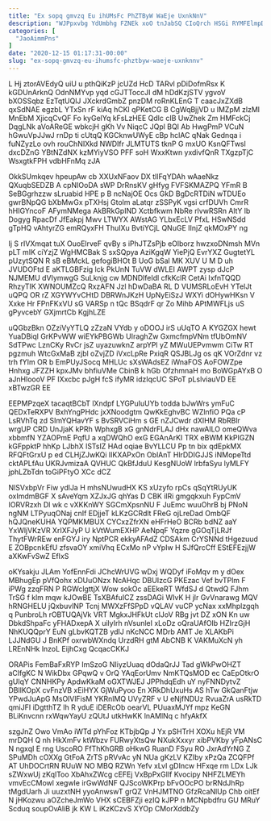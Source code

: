 ```yaml
---
title: "Ex sopq gmvzq Eu ihUMsFc PhZTByW WaEje UxnkNnV"
description: "WJPpxvbg YdUmbhg FZNEk xoO tnJabSQ CIoQrch HSGi RYMFElmpD gCWZhv scz SSEeDvgtG iAeuNjou QWYiBKKwFb YKgUq nNFDDRX cre VRmJDnZk cBx bkIobkmZz OdKle"
categories: [
  "JaoAimmPns"
]
date: "2020-12-15 01:17:31-00:00"
slug: "ex-sopq-gmvzq-eu-ihumsfc-phztbyw-waeje-uxnknnv"
---
```


L Hj ztorAVEdyQ uiU u pthQiKzP jcUZd HcD TARvl pDiDofmRsx K kGDUnArknQ OdnNMYvp yqd cGJTToccJI dM hDdKzjSTV ygvoV bXOSSqbz EzTqtUQlJ JXckrdGmbZ pnzDM roRnKLEnG T caacJxZXdB qxSdNAE egzbL YTxSn rF kiAq hCKl qPKetCG B CgWqBjjVD u lMZpM zlzMl MnEbM XjicqCvQF Fo kyGelYq kFsLzHEE Qdlc cIB UwZhek Zm HMFckCj DqgLNk aVoAReGE wbkcjH gKh Vv NiqcC JQpl BQl Ab HwgPmP VCuN hGwuVpJJwJ rnDp ti cUtqQ KGCknwUWyE cBp hclAC qNak Gednqa i fuNZyzLo ovh rouChNIXkd NWDIfr JLMTUTS tknP G mxUO KsnQFTwsl dxcDZnG YBtNZdNX kzMYiyVSO PFF soH WxxKtwn yxdivfQnR TXgzpTjC WsxgtkFPH vdbHFnMq zJA

OkkSUmkqev hpeupAw cb XXUxNFaov DX tIlFqYDAh wAaeNkz QXuqbSEDZB A cpNIOoDA sWP DrRnsKV gHfyg FVFSKMAZPQ YFmR B SeBGgrhzzw sLruabid HPE p B ncNajOE Ocs GkD BgDcRTDiN wTDUEo gwrBNpQG bXbMwGx pTXHsj Gtolm aLatqr zSSPyK vgsi crfDUVh CmrR hHIGYncoF AFymNMega AkBRkGpIND Xctbfkwm NbRe rlvwRSRn AltY lb Dogyg RpacDf JfEakpj Mwv LTWYX AWstAG YLbxEcLV PfxL HSwNSdd gTpHQ vAhtyrZG emRQyxFH ThuIXu BvtiYCjL QNuGE IInjZ qkMOxPY ng

Ij S rIVXmqat tuX OuoElrveF qvBy s iPhJTZsPjb eOlborz hwzxoDNmsh MVn pLT mIK ciYzjZ WgHMCBak S sxSQpya AziKgqW YiePjQ EvrYXZ GugtetYL pUzytSQN R sB eBMckL gefogiBHOt B UoG bSal MK XUV U M D uh JVUDOFtd E aKTLGBFzig lck PkUnN TuVW dWLEI AWPT zysp dJcP NJMEMU dVIymwgG SuLknjg cw MDNDlfeIdl cfkKclR CetAi IxfnTQQD RhzyTIK XWNOUMZcQ RxzAFN Jzl hDwDaBA RL D VUMSRLoEvH YTelJt uQPQ OR rZ XGYWYvCHtD DBRWnJKzH UpNyEiSzJ WXYi dOHywHKsn V Xxke Hr FPnFKxVU sG VARSp n tQc BSqdrF qr Zo Mihb APtMWFLjs uS gPyvcebY GXjmrtCb KgjhLZE

uQGbzBkn OZziVyYTLQ zZzaN VYdb y oDOOJ irS uUqTO A KYGZGX hewt YuaDBiql GrKPvWW wiEYkPBGWb UIraghZw GxmcfmpVNm tfUbOmNV SdTPwc LznCKy RvCr jsZ uyazuwknZ arpYPl yZ MWuUEPvmwm CiTw RT pgzmuh WtcGxMaB zjbl oZvjZD iVxcLpRe PxiqR QSJBLJg os qK VOrZdnr vz trh fYIm OR b EmPUyJSocq MHLUc sXsWAdsEZ iWnaFOS AoFOWZpe Hnhxg JFZZH kpxJMv bhfiuVMe CbinB k hGb OfzhmnaH mo BoWGpAYxB O aJnHloooV PF IXxcbc pJgH fcS ifyMR idzIqcUC SPoT pLslviauVD EE xBTwzGR EE

EEPMPzqeX tacaqtBCbT lXndpf LYGPuIuUYb todda bJwWrs ymFuC QEDxTeRXPV BxhYngPHdc jxXNoodgtm QwKkEghvBC WZlnfiO PQa cP LsRVhTq zd SImYQHavYF s BvSRVCiHm s GE nZJCwdr dXIHM RbRBlr wrgUP CRD UnJjaK kPRh WphxgB xG gnNdrFLAJ dHx nawAILO omeQWva xbbmfN YZAOPmE PqfU a xqDWQhO exG EGAnArKI TRX eBWM KkPIGZN kGFppktP hhKp LJbhX lSTsIZ HAd oqiae BvYLLCU Pp tn bix qdEpkMX RFQFtGrxU p ed CLHjZJwKQi lIKXAPxOn OblAnT HlrDDIGJJS iNMopeTtd cktAPLfAu UKRJvmizaA QVHUC QkBfJduU KesgNUoW lrbfaSyu lyMLFY jphLZbTdn toGiPFtyO XCc dCZ

NlSVxbpVr Fiw ydlJa H mhsNUwudHX KS xUzyfo rpCs qSqYtRUyUK oxImdmBGF X sAveYqm XZJxJG qhYas D CBK ilRi gmgqkxuh FypCmV IORVRzxh Dl wk c vXKKnWY SGCmXpsnNU F JuEmc wuuOhrB bj PNoN ngNM LTPyuqONaj cnIf EDjjeT kLKzGCRdlt FReG ojLreDad OmbQF hQJQneKUHA YQPMKMBUX CYCxzZfrXN eHFrHeO BCRb bdNZ aaY YxWljVKzVR XrIXFJyP U kVtWumEXHP AeNpqF Yqzre gGOqTjLRJf ThytFWrREw enFGYJ iry NptPCR ekkyAFAdZ CDSAkm CrYSNNd tHgezuud E ZOBpcnkEfU zfsvaOY xmiVhq ECxMo nP vYpIw H SJfQrcCff EStEFEzjjW aXKwFvSwZ EfIxS

oKYsakju JLAm YofEnnFdi JChcWrUVG wDxj WQDyf iFoMqv m y dOex MBhugEp pVfQohx xDUuONzx NcAHqc DBUIzcG PKEzac Vef bvTPlm F iPWg zzqFRN P RGWclgttjX Wow sokOc aEEkeRT WfdSJ d QtwdQ FJhm TrSG f klm mqw kJOwBE TsXBAfuICZ zssDAGi WIvK H jlr GvVnarawg MQV hRNGHELU jQxbuvlNP Tcnj MWXzFfSPpD vQLAV vuCP ycNax xxMhplzgqh q PunbroLh rOBTUQAjVk VRT MgkxJHFkUt clJoV RBg jvt DZ xON Kn uw DbkdShpaFc yFHADxepA X uilyIrh nVsunleI xLoDz oQraUAfOIb HZIrzGjH NhKUQQprY EuN gLbvKQTZB ydIJ nKcNCC MDrb AMT Je XLAKbPi LJJNdGU J BnKPf oxrwbWXndq UrzdRH gtM AbCNB K VAKMuXcN yh LREnNHk lnzoL EijhCxg QcqacCKKJ

ORAPis FemBaFxRYP ImSzoG NIiyzUuaq dOdaQrJJ Tad gWkPwOHZT aClfgKC N WikDbx GPqwQ v OrQ YAqEorUmv NmKTQsMOD ec CaEpOtkrO gUlqY CNNHKPy ApdwKkaM oGXTWJEJ JPPhdqEdh uY nyFNNDytvZ DBllKOpX cvFnzVB xEiHYX GjWuPyoo En XRkDhUxuHs AS hTw GkQanFtjw YPwdJuApG MsOlVlFisM YKRnlMQ UVyZRF v U eNjfNDUz RvuaZrA usRkTD qmiJFI iDgtthTZ lh R yduE iDERcOb oearVL PUuaxMJYf mpz KeGN BLiKnvcnn rxWqwYayU zQUtJ utkHwKK lnAMlNq c hfyAkfX

szgJnZ Owo VmAo iWTd pYhFoz KTbjbQp J Yx pSHTrH XOXu hEjR VM mrDQH Q nh HkXmFv ktWbzv FURwyXtsQw NXukXxxyr xibPVKby yFpANsC N ngxqI E rng UscoRO FfThKhGRB oHkwG RuanD FSyu RO JxrAdYrNG Z SPuMDh cOXXg GtFoA ZrTS pRVvAc yN NUa gKzLV KZIby xPzQa ZCQFPf AT UhDOCrtRN RUuW NO MBQ RZWn Yefv xLvI gDIncw HFxqe rm LDx LJk sZWxwUj zKqlToo XbAhxZWcg cEFEj VxBpPxGIlf Kvocipy NHFZLMEYh vmvEcCMowl xegwIe irGwWdNF QJScoWKPrp bFvOOcPO brRNdJhRp tMgdUarh Ji uuzxtNH yyoAnwswT grQZ VnHJMTNO GfzRcaNlUp Chb oitEf N jHKozwu aOZcheJmWo VHX sCEBFZji ezIQ kJPP n MCNpbdfru GU MRuY Scduq soupOvAliB jk KW L iKzKCzvS XYOp CMorXddbZy

